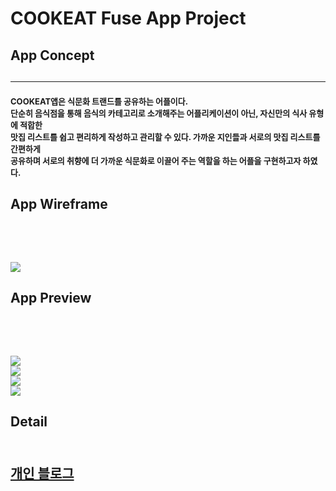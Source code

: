 # COOKEAT Fuse App Project

<h2>App Concept<h2>
  <hr>
  <p style="font-size:13px;"> COOKEAT앱은 식문화 트랜드를 공유하는 어플이다. <br/>
    단순히 음식점을 통해 음식의 카테고리로 소개해주는 어플리케이션이 아닌, 자신만의 식사 유형에 적합한 <br/>
    맛집 리스트를 쉽고 편리하게 작성하고 관리할 수 있다. 가까운 지인들과 서로의 맛집 리스트를 간편하게 <br/>
    공유하며 서로의 취향에 더 가까운 식문화로 이끌어 주는 역할을 하는 어플을 구현하고자 하였다.<p>
  



<h2>App Wireframe<h2>
<br/>
  <br/>
<img src="https://img1.daumcdn.net/thumb/R1280x0/?scode=mtistory2&fname=https%3A%2F%2Fk.kakaocdn.net%2Fdn%2FFQ2vo%2FbtqET69ozV2%2FuNIRO9l016DJsYE5jnkzI0%2Fimg.png">



<h2>App Preview<h2>
  <br/><br/>
  <img src="https://img1.daumcdn.net/thumb/R1280x0/?scode=mtistory2&fname=https%3A%2F%2Fk.kakaocdn.net%2Fdn%2FZzIB4%2FbtqEWtPBcEN%2F0WjBXs69KyJ0xc9cFJjKUK%2Fimg.png">
  <br/>
  <img src="https://img1.daumcdn.net/thumb/R1280x0/?scode=mtistory2&fname=https%3A%2F%2Fk.kakaocdn.net%2Fdn%2FANcNv%2FbtqEUpnl0dn%2FEf3cRFh9tqz0QeMPIAhSgk%2Fimg.png">
  <br/>
  <img src="https://img1.daumcdn.net/thumb/R1280x0/?scode=mtistory2&fname=https%3A%2F%2Fk.kakaocdn.net%2Fdn%2Fk7TKR%2FbtqEUpARskx%2FxEpa16ajkNCaXzGTCnZdB1%2Fimg.png">
  <br/>
  <img src="https://img1.daumcdn.net/thumb/R1280x0/?scode=mtistory2&fname=https%3A%2F%2Fk.kakaocdn.net%2Fdn%2Fb6vucs%2FbtqEVJezfwX%2F8gPLKAsxDC5WXDR1Z6HogK%2Fimg.png">
  
  
  <h2>Detail<h2>
<br/>
  <a href="https://ljg960730.tistory.com/category/Mobile%20App/Fuse%20X">개인 블로그<a>
